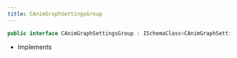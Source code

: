 ```yaml
---
title: CAnimGraphSettingsGroup
---
```


```csharp
public interface CAnimGraphSettingsGroup : ISchemaClass<CAnimGraphSettingsGroup>, ISchemaField, ISchemaClass, INativeHandle
```

- Implements

